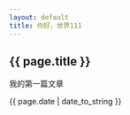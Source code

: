 ```yaml
---
layout: default
title: 你好，世界111
---
```


<h2>{{ page.title }}</h2>
<p>我的第一篇文章</p>
<p>{{ page.date | date_to_string }}</p>

